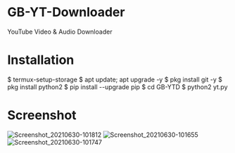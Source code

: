 # GB-YT-Downloader
YouTube Video &amp; Audio Downloader

# Installation
$ termux-setup-storage
$ apt update; apt upgrade -y
$ pkg install git -y
$ pkg install python2
$ pip install --upgrade pip
$ cd GB-YTD
$ python2 yt.py

# Screenshot
![Screenshot_20210630-101812](https://user-images.githubusercontent.com/79633162/123901605-0c9a7f80-d98d-11eb-8ab0-618bac28425f.png)
![Screenshot_20210630-101655](https://user-images.githubusercontent.com/79633162/123901611-0e644300-d98d-11eb-9fc1-33aa117093d1.png)
![Screenshot_20210630-101747](https://user-images.githubusercontent.com/79633162/123901612-0efcd980-d98d-11eb-88d5-0b0081c65614.png)

